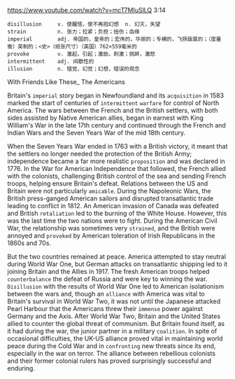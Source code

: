 https://www.youtube.com/watch?v=mcT7MIuSlLQ
3:14
```
disillusion     v. 使醒悟，使不再抱幻想  n. 幻灭，失望
strain          n. 张力；拉紧；负担；扭伤；血缘
imperial        adj. 帝国的，皇帝的；宏伟的，华丽的；专横的，飞扬跋扈的；（度量衡）英制的；<史>（纸张尺寸）（英国）762×559毫米的    
provoke         v. 激起，引起；激励，刺激；挑衅，激怒
intermittent    adj. 间歇性的
illusion        n. 错觉，幻觉；幻想，错误的观念
```

With Friends Like These_ The Americans

Britain's `imperial` story began in Newfoundland and its `acquisition` in 1583 marked the start of centuries of `intermittent` `warfare` for control of North America. The wars between the French and the British settlers, with both sides assisted by Native American allies, began in earnest with King William's War in the late 17th century and continued through the French and Indian Wars and the Seven Years War of the mid 18th century. 

When the Seven Years War ended in 1763 with a British victory, it meant that the settlers no longer needed the protection of the British Army; independence became a far more realistic `proposition` and was declared in 1776. In the War for American Independence that followed, the French allied with the colonists, challenging British control of the sea and sending French troops, helping ensure Britain's defeat. Relations between the US and Britain were not particularly `amicable`. During the Napoleonic Wars, the British press-ganged American sailors and disrupted transatlantic trade leading to conflict in 1812. An American invasion of Canada was defeated and British `retaliation` led to the burning of the White House. However, this was the last time the two nations were to fight. During the American Civil War, the relationship was sometimes very `strained`, and the British were annoyed and `provoked` by American toleration of Irish Republicans in the 1860s and 70s. 

But the two countries remained at peace. America attempted to stay neutral during World War One, but German attacks on transatlantic shipping led to it joining Britain and the Allies in 1917. The fresh American troops helped `counterbalance` the defeat of Russia and were key to winning the war. `Disillusion` with the results of World War One led to American isolationism between the wars and, though an `alliance` with America was vital to Britain's survival in World War Two, it was not until the Japanese attacked Pearl Harbour that the Americans threw their `immense` power against Germany and the Axis. After World War Two, Britain and the United States allied to counter the global threat of communism. But Britain found itself, as it had during the war, the junior partner in a military `coalition`. In spite of occasional difficulties, the UK-US alliance proved vital in maintaining world peace during the Cold War and in `confronting` new threats since its end, especially in the war on terror. The alliance between rebellious colonists and their former colonial rulers has proved surprisingly successful and enduring. 